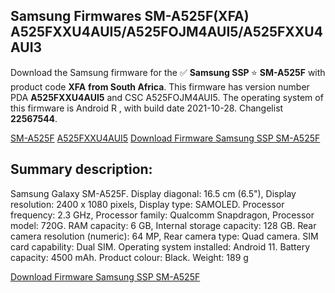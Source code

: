 <h2>Samsung Firmwares SM-A525F(XFA) A525FXXU4AUI5/A525FOJM4AUI5/A525FXXU4AUI3</h2>
Download the Samsung firmware for the ✅ <strong>Samsung SSP </strong> ⭐ <strong>SM-A525F</strong> with product code <strong>XFA</strong> <strong> from South Africa</strong>. This firmware has version number PDA <strong>A525FXXU4AUI5</strong> and CSC A525FOJM4AUI5. The operating system of this firmware is Android R , with build date 2021-10-28. Changelist <strong>22567544</strong>.


[SM-A525F](https://samfirm.shop/samsung/model/SM-A525F)
[A525FXXU4AUI5](https://samfirm.shop/samsung/pda/A525FXXU4AUI5)
[Download Firmware Samsung SSP SM-A525F](https://samfirm.shop/samsung/firmware/469670)
<h2>Summary description:</h2>
<p>Samsung Galaxy SM-A525F. Display diagonal: 16.5 cm (6.5"), Display resolution: 2400 x 1080 pixels, Display type: SAMOLED. Processor frequency: 2.3 GHz, Processor family: Qualcomm Snapdragon, Processor model: 720G. RAM capacity: 6 GB, Internal storage capacity: 128 GB. Rear camera resolution (numeric): 64 MP, Rear camera type: Quad camera. SIM card capability: Dual SIM. Operating system installed: Android 11. Battery capacity: 4500 mAh. Product colour: Black. Weight: 189 g</p>


[Download Firmware Samsung SSP SM-A525F](https://samfirm.shop/samsung/firmware/469670)
